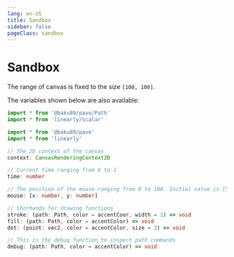 ```yaml
---
lang: en-US
title: Sandbox
sidebar: false
pageClass: sandbox
---
```


# Sandbox

<Sandbox />

The range of canvas is fixed to the size `[100, 100]`.

The variables shown below are also available:

```ts
import * from '@baku89/pave/Path'
import * from 'linearly/scalar'

import * from '@baku89/pave'
import * from 'linearly'

// The 2D context of the canvas
context: CanvasRenderingContext2D

// Current time ranging from 0 to 1
time: number

// The position of the mouse ranging from 0 to 100. Initial value is [50, 50]
mouse: [x: number, y: number]

// Shorhands for drawing functions
stroke: (path: Path, color = accentCoor, width = 1) => void
fill: (path: Path, color = accentColor) => void
dot: (point: vec2, color = accentColor, size = 3) => void

// This is the debug function to inspect path commands
debug: (path: Path, color = accentColor) => void
```
